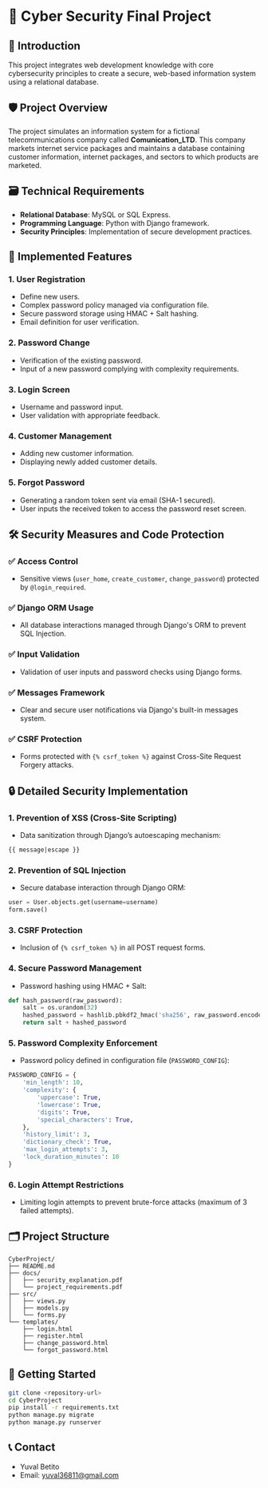 # 🔐 Cyber Security Final Project

## 📌 Introduction
This project integrates web development knowledge with core cybersecurity principles to create a secure, web-based information system using a relational database.

## 🛡️ Project Overview
The project simulates an information system for a fictional telecommunications company called **Comunication_LTD**. This company markets internet service packages and maintains a database containing customer information, internet packages, and sectors to which products are marketed.

## 🗃️ Technical Requirements
- **Relational Database**: MySQL or SQL Express.
- **Programming Language**: Python with Django framework.
- **Security Principles**: Implementation of secure development practices.

## 🎯 Implemented Features

### 1. User Registration
- Define new users.
- Complex password policy managed via configuration file.
- Secure password storage using HMAC + Salt hashing.
- Email definition for user verification.

### 2. Password Change
- Verification of the existing password.
- Input of a new password complying with complexity requirements.

### 3. Login Screen
- Username and password input.
- User validation with appropriate feedback.

### 4. Customer Management
- Adding new customer information.
- Displaying newly added customer details.

### 5. Forgot Password
- Generating a random token sent via email (SHA-1 secured).
- User inputs the received token to access the password reset screen.

## 🛠️ Security Measures and Code Protection

### ✅ Access Control
- Sensitive views (`user_home`, `create_customer`, `change_password`) protected by `@login_required`.

### ✅ Django ORM Usage
- All database interactions managed through Django's ORM to prevent SQL Injection.

### ✅ Input Validation
- Validation of user inputs and password checks using Django forms.

### ✅ Messages Framework
- Clear and secure user notifications via Django's built-in messages system.

### ✅ CSRF Protection
- Forms protected with `{% csrf_token %}` against Cross-Site Request Forgery attacks.

## 🔒 Detailed Security Implementation

### 1. Prevention of XSS (Cross-Site Scripting)
- Data sanitization through Django’s autoescaping mechanism:
```html
{{ message|escape }}
```

### 2. Prevention of SQL Injection
- Secure database interaction through Django ORM:
```python
user = User.objects.get(username=username)
form.save()
```

### 3. CSRF Protection
- Inclusion of `{% csrf_token %}` in all POST request forms.

### 4. Secure Password Management
- Password hashing using HMAC + Salt:
```python
def hash_password(raw_password):
    salt = os.urandom(32)
    hashed_password = hashlib.pbkdf2_hmac('sha256', raw_password.encode('utf-8'), salt, 100000)
    return salt + hashed_password
```

### 5. Password Complexity Enforcement
- Password policy defined in configuration file (`PASSWORD_CONFIG`):
```python
PASSWORD_CONFIG = {
    'min_length': 10,
    'complexity': {
        'uppercase': True,
        'lowercase': True,
        'digits': True,
        'special_characters': True,
    },
    'history_limit': 3,
    'dictionary_check': True,
    'max_login_attempts': 3,
    'lock_duration_minutes': 10
}
```

### 6. Login Attempt Restrictions
- Limiting login attempts to prevent brute-force attacks (maximum of 3 failed attempts).

## 🗂️ Project Structure
```
CyberProject/
├── README.md
├── docs/
│   ├── security_explanation.pdf
│   └── project_requirements.pdf
├── src/
│   ├── views.py
│   ├── models.py
│   └── forms.py
└── templates/
    ├── login.html
    ├── register.html
    ├── change_password.html
    └── forgot_password.html
```

## 🚀 Getting Started
```bash
git clone <repository-url>
cd CyberProject
pip install -r requirements.txt
python manage.py migrate
python manage.py runserver
```

## 📞 Contact
- Yuval Betito
- Email: yuval36811@gmail.com




   
